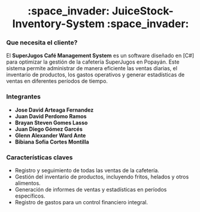 <h1 align="center">:space_invader: JuiceStock-Inventory-System :space_invader:</h1>

### Que necesita el cliente?
El **SuperJugos Café Management System** es un software diseñado en [C#] para optimizar la gestión de la cafetería SuperJugos en Popayán. Este sistema permite administrar de manera eficiente las ventas diarias, el inventario de productos, los gastos operativos y generar estadísticas de ventas en diferentes períodos de tiempo.

### Integrantes
- **Jose David Arteaga Fernandez**
- **Juan David Perdomo Ramos**
- **Brayan Steven Gomes Lasso**
- **Juan Diego Gómez Garcés**
- **Glenn Alexander Ward Ante**
- **Bibiana Sofia Cortes Montilla**


### Características claves
- Registro y seguimiento de todas las ventas de la cafetería.
- Gestión del inventario de productos, incluyendo fritos, helados y otros alimentos.
- Generación de informes de ventas y estadísticas en períodos específicos.
- Registro de gastos para un control financiero integral.



[Java]: https://www.java.com/es/
